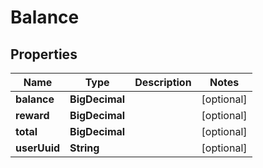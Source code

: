 

# Balance

## Properties

Name | Type | Description | Notes
------------ | ------------- | ------------- | -------------
**balance** | **BigDecimal** |  |  [optional]
**reward** | **BigDecimal** |  |  [optional]
**total** | **BigDecimal** |  |  [optional]
**userUuid** | **String** |  |  [optional]



